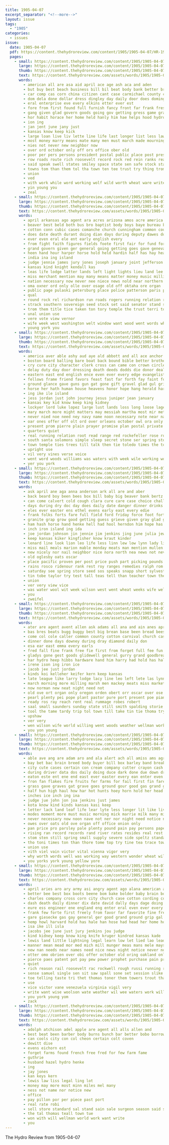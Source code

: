 ```yaml
---
title: 1905-04-07
excerpt_separator: "<!--more-->"
layout: issue
tags:
  - "1905"
categories:
  - issues
issue:
  date: 1905-04-07
  pdf: https://content.thehydroreview.com/content/1905/1905-04-07/HR-1905-04-07.pdf
  pages:
    - small: https://content.thehydroreview.com/content/1905/1905-04-07/small/HR-1905-04-07-01.jpg
      large: https://content.thehydroreview.com/content/1905/1905-04-07/large/HR-1905-04-07-01.jpg
      thumb: https://content.thehydroreview.com/content/1905/1905-04-07/thumbnails/HR-1905-04-07-01.jpg
      text: https://content.thehydroreview.com/assets/words/1905/1905-04-07/HR-1905-04-07-01.txt
      words:
        - american all are asa aid april ace age ash aca and aden
        - but buy best beach business bill bil beat body bank better bright boy been boys boards
        - car comp cas corn china citizen cant case carmichael county chuck can call congress con cong carrier credit caddo class
        - dom dela done dollar dress dingley day daily door does domingo doubt desire due drinks during
        - eral enterprise eve every elkins etter ever est
        - fore from first found full furnish fancy front far frank fresh farm fine fall friendly friday free for
        - gang given glad govern goods going gov getting gress game grain grant gift good
        - hor habit horace her home held hanly him hae helps hood hydro house hun hands hinton had hoch has
        - ion ing
        - jan jent june jany just
        - kansas know keep kick
        - large loan live liv lette line life last longer list less law letter lead lower look like lone
        - most money marry means mate many men must march made mourning much members may mican mer man mackey more matter mat mail
        - nies not never new neighbor now
        - over ord october only off ors office ober old
        - poor per pers persons president postal public place post present perfect pas pay peo private policy pie press part people posta prosper pardon pass
        - row roads route rich roosevelt record rock red rein ranks ready rockefeller rate rates run
        - said speak swell states smiley space state sen safe stock stand shall senator see street sion store small santa session seems special staple summer sow sum sur shown sufi she stamp spring sell
        - towns tom than them tol tha town ten tee trust try thing trom test then tor the thi
        - union
        - ved
        - with work while word working wolf wild worth wheat ware write well was way win want will wil world ways washington
        - yin young you
        - zeal
    - small: https://content.thehydroreview.com/content/1905/1905-04-07/small/HR-1905-04-07-02.jpg
      large: https://content.thehydroreview.com/content/1905/1905-04-07/large/HR-1905-04-07-02.jpg
      thumb: https://content.thehydroreview.com/content/1905/1905-04-07/thumbnails/HR-1905-04-07-02.jpg
      text: https://content.thehydroreview.com/assets/words/1905/1905-04-07/HR-1905-04-07-02.txt
      words:
        - april arkansas ago agent ara acres arizona amos acre america alexis anson ard ark all aro aboy american are and auch
        - beaver best beld both bus bro baptist body boys baye bureau bator buckner buyers banner branch board bar bank but bill been bas belt baxter blackwell base brought bis banks bring bond bales began business bob ban begin
        - cotton conn cubic cases comanche church cunningham common count case county catching cost clain can court cash charles con cate company council cattle caesar citizen cot childs cross clause change city character cher carpenter came class cause
        - does date death durant doing dian days during deputy dawes done december driver dallas daily dick der domain drought deal driggs due day dance degree dyke
        - ever even eral ele ent early english every
        - from fight faith figures fields foote first fair for fund fort foot few found freda friend farm fallen flow former file field far fine full forty frank fortune free ferguson fon fran
        - grand govern given ger general going getting goes gave geneva glass gas grown gaye grain gone good governor george guthrie
        - heen hand hour harper horse hold held hardin half has hay head hamill her hon had hydro hadley hearing harvey him hartford heir henry harvie home house hax halt holman
        - india ina ing island
        - judge jennie james jury jones joseph january joint jefferson just jordan
        - kansas kind knight kendall kas
        - leas life lodge latter lands left light lights lieu land lee louis laws less later lease london list lot last larger lad line large like long lyday little lari law loan lou lawton leach
        - miss merchant mention may many means matter money music million mission mur morgan more made mcclain milis mus missouri moth mcalester murphy most man mam memory moment moore mar marsh march mexico men middle must major much mountain mass members
        - nation necessary now never nee niece news nold near northern ner new not nan nor negro norman ness
        - oma oxner ord only olle over osage old off oktaha ore organ
        - public page pulaski petersburg place police patterson paris purcell pull price per putty plant pounds part paw persons president paden penk pruitt people present patte park pany profit pay poss pald
        - qual
        - round rock rel richardson run roads rogers running relation rolls room rape rival reno reach route robert russian rate river register reason ris ron ready
        - strack southern sovereign seed stock set said senator stand such states selling seo state speer sum suits square soon school stable service sit she stein size scot sea senat sister star standard summer silver starts second still seven say shoot suit story shall sheriff small speech sue sessions sun sons sup six south silk sunday sweet storm sick shawnee season smith sion sale skiff son subject
        - trom them title tice taken ton tory temple the trust terri tom tato than terr tribe take tenn tex trial ten then thousand tease tecumseh ted tho ting tennessee tha ture ties tax tish
        - unal union use
        - vere vote view vernor
        - wife week west washington welt window want wood went words while woods with wright white was warner world well waiter walter water will worth work william weeks
        - young york you
    - small: https://content.thehydroreview.com/content/1905/1905-04-07/small/HR-1905-04-07-03.jpg
      large: https://content.thehydroreview.com/content/1905/1905-04-07/large/HR-1905-04-07-03.jpg
      thumb: https://content.thehydroreview.com/content/1905/1905-04-07/thumbnails/HR-1905-04-07-03.jpg
      text: https://content.thehydroreview.com/assets/words/1905/1905-04-07/HR-1905-04-07-03.txt
      words:
        - america aver able ashy aud aye ald abbott and all ace anchor ard ater arms ara angry ago american are
        - boston board balling bare boat back bound bible better brother britain bless betting bine but bas brings buris blow brand big bunch bore blond been bethany bont boatswain began bright blind bring bills begun blessing bis bor best brawn boy beau ber ball bea bluff busche bottles
        - cry cure city character clerk cross can came con crown circle car craft cane course chance cant chair change count church company catalon cause claiborne cost cave christ current captain cash call come
        - delay duty day door dressing death deeds dodds die donor deal dott don december down defore dena dominique dies deena divine days dear devereux dows during dad den ding dea
        - eastern east end english ence even ever every edge evangelist ent england easy eves else
        - fellows frame friend favors feast fast far forth fay faint fore friends free first front full falling faith flowers fell fatal fine fam foot from fire face fort for
        - ground glance gave guns gun gat gone gift gravel glad gul grin going good gov glory given governor goes gana guard grown grave golden garden goodness general generous getting greek gates guest
        - horse her hath human house heavens honor hope hang herald harry home heard head handing holding harbor hour husband hand had hair harm him helps hart hold hor has hee how
        - ing ike ile island
        - jess jordan just john journey jesus juniper jean january
        - kansas key kid know keep king kidney
        - lockyer lord luke lopez large lust lands loss long loose lage lit lay larew lead let lence love loc lar lesson live likely loon learned lenny last lazarus left lovin life little learn light loest latter longer lika laz like ler loud lafitte lie low loving
        - mary march more might matters may messiah martha most mir method mount mention must mould miles means master moral moment many mirth mand morning mcwilliams matter merit main mies montreal meal money men mon miracle mex messenger members man maidens marks made
        - never nied noe need ney navy name noon necessary note near nard night new not nation now
        - oar ones offer off olt ord over orleans october owl ora only oak olives orders
        - present prom pierre plain prayer promise plan postal private princess pull pee peters power pipes precious powder pause pense path pill pardon purse pipe people perea place part paper past public pires price pray peace pack perfect
        - quarters quiet
        - real running relation root read range red rockefeller rose row russ remedies regular rising roar race rank reason
        - south santa solomons simple sleep secret stone ser spring story sister sprang say states sick sweet spanish star seen standing steady she severe show sorrow small stands signs sleeper stand sus sullen shall safe saturday soon saw strong shed siow sea see storm shape short ship son said signal soul shown seem shine sin sharp such seat soap standard street speak sat shepherd shows self sir sor supper selves southward shake send strange silence stern sary sweep side sunrise sur
        - town temple ties trees till talk then tie toledo times the tomb tho toye thing them tim tam toe thou take trust taken try tell tow tone table thet turns tears thiry telling ten thon than toward top trey too thee
        - upright use
        - vil very vines verse voice
        - went word woods williams was waters with week wile working wolfs ways whippoorwill world words winding way will while work well white why weeks water wife worth wrath worlds wilson
        - yer you york
    - small: https://content.thehydroreview.com/content/1905/1905-04-07/small/HR-1905-04-07-04.jpg
      large: https://content.thehydroreview.com/content/1905/1905-04-07/large/HR-1905-04-07-04.jpg
      thumb: https://content.thehydroreview.com/content/1905/1905-04-07/thumbnails/HR-1905-04-07-04.jpg
      text: https://content.thehydroreview.com/assets/words/1905/1905-04-07/HR-1905-04-07-04.txt
      words:
        - ask april ane aga anna anderson ark all are and aber
        - back beard boy been bees box bill baby big beaver bank bertz buys bergman board bunker better brother bring bein bert business boast best buy bacon budding brought boat boss butcher but blaine
        - can come calvert cold cough clara cure care case choice challis corn curler cashier cotton coast cant county cattle collins china cirri company conte cake con city call
        - days during dry doc day does daily date danger dinner drinks dell dooley dunlap door down
        - eles ever easter ens ethel evens early east every edie
        - frank folks forts fare full field ford friday force foot fortune far fin farm fairfield first friends fees fancy for fell few fair fitzpatrick from fowler friend
        - granite grap grow good getting guess grieve given gray glad ghost goods gertrude gift
        - ham hash horse hand henke hell had hool herndon him hope has her hardware hopkins harry hinton how hopewell head hustler hydro home henry hartman hartford held house happy
        - inch iron island ing ida
        - joe jordan johnson jin jennie jim jenkins jing june julia jewell
        - keep kansas kiker kingfisher know kraut kinder
        - lenard line look lion leo life less linn lew low lynn lady lister lee lame left last lavy long list large let little lamb
        - miss mail meals marion mable monday meats man mention mullen must meyers mile mcnaught more mis miles much many mcvey mill mccool mar may mith mexico mon monda mathew march mound
        - new nicely nor nail neighbor nice nora north nea news not never nas night near name nails now
        - old oglesby oats oscar
        - place pacific proven per post price push part picking pounds pad pins pleasant peaches people prince preacher pic pork point plant pas pickles
        - rains rosco ridenour rank rest roy ranges remedies ralph rom reid rey roark rates roc regular ridge rock rain rent ries
        - saturday see spring store seed sos speaks snapp short sylvester street schmidt ship sauce smith saw sweet saur stone salt stoves sad south sunday sunshine stockton sprague son sage stan sells square she staple suppe summe say sun stock sunde seas sights showers school sell
        - tin tobe taylor try test tall teas tell than teacher town them turtle thing thu the tom then tail
        - union
        - ver very view vice
        - was water wool wit week wilson west went wheat weeks wife well win wes weatherford wire weight ware while want will work wil wison with willard working wind wile wisler
        - you
        - zweifel
    - small: https://content.thehydroreview.com/content/1905/1905-04-07/small/HR-1905-04-07-05.jpg
      large: https://content.thehydroreview.com/content/1905/1905-04-07/large/HR-1905-04-07-05.jpg
      thumb: https://content.thehydroreview.com/content/1905/1905-04-07/thumbnails/HR-1905-04-07-05.jpg
      text: https://content.thehydroreview.com/assets/words/1905/1905-04-07/HR-1905-04-07-05.txt
      words:
        - ater are agent avent allen ask adams all ana and ain anes april arbes acre
        - bas bres beats bugg buggy best big brean base been bread bees business bice bel brand bryan but barrell bak beaver bran bros buy ball birden
        - come col cole caller common county cotton carnival church cas cream coo con cox cash carmichael can card city call collins
        - dinner done days downey during dray diamond daily don
        - esa ear east emma every earls
        - fred fall fine frank free fie first from forget full fee fun for farm fresh friends fountain few
        - gladys gone gest goods glidewell general gurry grand goodbread good
        - har hydro heep hibbs hardware hand him harry had hold has hall henke held hen her helley han harness harnes harvey
        - irene ison ing iron ice
        - jacob jee just jordan
        - kinds koi kelleher keifer kern keep kansas
        - late league like larry lodge lacy line leo left lete las lynn
        - march morning more milling marsh men mackey meats miss market mae made mildred mor music mullen money milks mer moe
        - now norman new neat night need not
        - old ove ort organ only oregon orden obert orr oscar over ose
        - pearl plenty pei pope plant pastor pure port present poe piano penn pleasant portland pees pain
        - ready ros ray reach rent real rummage robes robert
        - saal small saunders sunday state still smith spalding storie summer sand sale sch snyder see stock shoe spring sells shows save short streets standard street sprout seen sister sack sass salt sharp selling second sek school shorts store
        - tool the tame tardy trip tol town till take tin tie thoma try tam ton teacher
        - upshaw
        - ver very
        - wen wilson wife world willing went woods weather wellman working wheat was wes work wate with wight weatherford west want wide week why will
        - you yon young
    - small: https://content.thehydroreview.com/content/1905/1905-04-07/small/HR-1905-04-07-06.jpg
      large: https://content.thehydroreview.com/content/1905/1905-04-07/large/HR-1905-04-07-06.jpg
      thumb: https://content.thehydroreview.com/content/1905/1905-04-07/thumbnails/HR-1905-04-07-06.jpg
      text: https://content.thehydroreview.com/assets/words/1905/1905-04-07/HR-1905-04-07-06.txt
      words:
        - able ave ang are adam aro and ala alert ach all amiss ams agres america ayo ada ale acre acres ago alas
        - bay bet bac brain breed body buyer bill box barley band break bath bottle been beat ball back bring better bathe butter brea best both brow black began but bodily brought blood bachelor bake bills bole buy business beary brush belong bull
        - city cute cases certain con cream company cutter crayon cash chem cover companion cora col constant cold chey cap capa cake cost clear child chadwick char coffee can cleveland care chamber centers cant call courier canada cattle character county cure course comes cassie corn champagne conception
        - during driver data dos daily doing duce dark done due down dry dairy danger dino dan dea denise door der day double demic demand does dear
        - eaton este ent ene end east ever easter every ean enter even
        - fron fan flakes fire fruits fer farms for fail first fin fare farmer france forget figures flower farm fee far fresh from fow factor filling fraser fie free fall flowers fancy found few felt furnish friends full
        - grass gave graves gat grave goes ground gour good gas grand gone grant green grip genus grew going gentle general grove gener grain given
        - half hun high haul how har hot hunts hoey horn hold her head hope has hes hand hour him house hams home health hues heart had hunt hay
        - inches ice inch ing ina
        - judge jue john jon joa jenkins just james
        - kota know kind kinds kansas kasi keep
        - letter lack land leaf life lear lyte less longer lit like living left laundry little linen lands large last let lighter lay lily layer lydia lave long live
        - modes moment more must music morning mick marrie milk many mil mix money miss made mare most mee magic might may mercer man merit meadow marriage mich mat mut market men mand marvel much matter mans means master mention mild
        - never necessary now noon nave not ner nor night need notice neven nono ness nettle nine nati new
        - owes over oats old ove organ off office onion only
        - pan price pro parsley pale plenty pound pain pay persons paper points pack pinkham present place pink proud pinke pounds pull people power pure point pittsburg perio pleasant person push pet profit per pape pears pleasure patient patron peace painter par
        - rising ran record records rand river rates resides real rest reason rice run ree rape ready roll room riding
        - stom sten still spring small supply severe side speltz standard she show seed sick such suit said saving strange save sieve story sense strain saw stand spar salt stairs soll starch sleep send sacra south sara siri states set selzer shape simple sells swedish shi sell stock self stops study subject salzer summer strength scale sunshine six sup sun stamps
        - tho toni times ton than thore tome top try tine tea trace town too timo thick trip tax taken thing ture them the team timothy trial then test tee tack take
        - union use
        - vith viel vain victor vital vienna vigor very
        - why worth words well was working way western wonder wheat wilson winters write won work wake went weekly water wind will walls word weak williams wan weary wood wil world werk week wall want waste winter wide with wich warm wash wedding william white wonders wife
        - you yorks york young yellow yore
    - small: https://content.thehydroreview.com/content/1905/1905-04-07/small/HR-1905-04-07-07.jpg
      large: https://content.thehydroreview.com/content/1905/1905-04-07/large/HR-1905-04-07-07.jpg
      thumb: https://content.thehydroreview.com/content/1905/1905-04-07/thumbnails/HR-1905-04-07-07.jpg
      text: https://content.thehydroreview.com/assets/words/1905/1905-04-07/HR-1905-04-07-07.txt
      words:
        - april aries aro ary army asi angry agent ago alana american able ang ameri alter ask all anes auburn and are
        - better bee best box boots beene bom bake bolder baby brain bones brother band bas been bons bottle bate begin boon business back began board besa bacco but bluebird brand bowels bak barracks belt burns buy
        - charles company cross corn city church case cotton cording comport castro coffee chief chaplain canal can code clover cook call congress cold cube college col clarinda cata cali county cure carly coon conn cable cora cach cost cheap con cuban cause cases
        - dash death daily dinner dix date david dally days dage doing dallas day during draughon duty dee deal
        - eure ess engineer ene england eng enter eral even ever every ery eagle economy
        - frank few forte first freely from favor far favorite fine fred faith fest fears free famous for front fed friend fancy foe fetch fear found
        - gare giesecke gas gay general ger good grand ground grip gal gra goods getting glad gin grat given
        - hemp howl harvard hold has hale han hose had head her home house held hartman hand how him hes hath harm hire happy handle half high heads host hair hitchcock hie hen hunts
        - isa ike ill isla
        - jacobs jee june just jury jenkins jou judge
        - kind kidney keep know king knife kruger kindred kansas kade
        - lewis land little lightning legal learn low let lied lao lead line life lion lipton learned leader laundry live last lent like lar lek lot lacey lain louis
        - manner mean mead mor med mich mill munger meas mans mele mays magazine mission mark manifold man means messina marine made music mac more money moro mulhall mills marry minne mone masa mail may mas mine men mach many matter
        - new nan needs near names need nice news night notice never not necessary now
        - otter omo obrien over obi offer october old oring oakland only
        - pierce paes patent pot pay pew power prophet purchase pain price pound prince peoples pure people pee panama poe point peace police pare port pleasure per peo paris paul pratt prey patterson persons paca peoria present person pai president peru pleasant
        - quiet
        - rich reason rail roosevelt rac rockwell rough russi running rom russian ran rath range rauk rien reddish
        - sense samuel single sen sit saw spall sone set session slike sees salers shea standard secret smith sake seu style sermon servant sell settle shor store she seats smooth seep study search say soon special school starch shore sina severe shoe said surface sis student small sour senior stratford spice states such south stamps state sir sed scott stock stom second
        - toe telling taste tri thet thomas toner them towers trout than tines test the tour tobacco take thousand toledo thal town times tex tant texas ten then tio tho thing trial trust ton tome tell try tange turner toda
        - use
        - vice victor vane venezuela virginia vigil very
        - write want wise woolson wate weather wil wee waters work will willing west water war wires well worth warm william way wind western why while weeks winship ways with woy wit was world
        - you york young yom
        - zack
    - small: https://content.thehydroreview.com/content/1905/1905-04-07/small/HR-1905-04-07-08.jpg
      large: https://content.thehydroreview.com/content/1905/1905-04-07/large/HR-1905-04-07-08.jpg
      thumb: https://content.thehydroreview.com/content/1905/1905-04-07/thumbnails/HR-1905-04-07-08.jpg
      text: https://content.thehydroreview.com/assets/words/1905/1905-04-07/HR-1905-04-07-08.txt
      words:
        - adolph atchison adel apple are agent all alls allen and
        - best beat been barber body burns bunch bar better bobo borrow bow bryan
        - can cools city con col cheon certain colt coven
        - dewitt dise
        - evens eichorn est
        - forget farms found french free fred for few farm fame
        - guthrie
        - husband hazel hydro henke
        - ing
        - jay jones
        - kan keys kern
        - lewis law liss legal ling lot
        - money may more most minn miles mel many
        - ness not name nor notice new
        - office
        - pay pillon por per piece past port
        - real rate robi
        - sell store standard sal stand sain sale surgeon season said see
        - the tal thomas teall town tue
        - won with will wellman world work want write
        - you
---
```


The Hydro Review from 1905-04-07

<!--more-->

